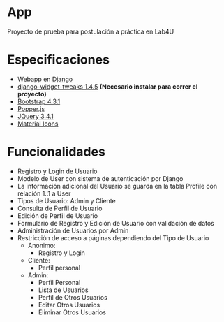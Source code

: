 # App
Proyecto de prueba para postulación a práctica en Lab4U

# Especificaciones
- Webapp en [Django](https://www.djangoproject.com/)
- [django-widget-tweaks 1.4.5](https://pypi.org/project/django-widget-tweaks/) **(Necesario instalar para correr el proyecto)** 
- [Bootstrap 4.3.1](https://getbootstrap.com/)
- [Popper.js](https://popper.js.org/)
- [JQuery 3.4.1](https://jquery.com/)
- [Material Icons](https://google.github.io/material-design-icons/)

# Funcionalidades
- Registro y Login de Usuario
- Modelo de User con sistema de autenticación por Django
- La información adicional del Usuario se guarda en la tabla Profile con relación 1..1 a User
- Tipos de Usuario: Admin y Cliente
- Consulta de Perfil de Usuario
- Edición de Perfil de Usuario
- Formulario de Registro y Edición de Usuario con validación de datos
- Administración de Usuarios por Admin
- Restricción de acceso a páginas dependiendo del Tipo de Usuario
  - Anonimo: 
    - Registro y Login
  - Cliente: 
    - Perfil personal
  - Admin: 
    - Perfil Personal
    - Lista de Usuarios
    - Perfil de Otros Usuarios
    - Editar Otros Usuarios
    - Eliminar Otros Usuarios
